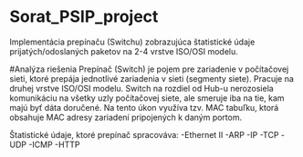 # Sorat_PSIP_project
Implementácia prepínaču (Switchu) zobrazujúca štatistické údaje prijatých/odoslaných paketov na 2-4 vrstve ISO/OSI modelu.

#Analýza riešenia
Prepínač (Switch) je pojem pre zariadenie v počítačovej sieti, ktoré prepája jednotlivé zariadenia 
v sieti (segmenty siete). Pracuje na druhej vrstve ISO/OSI modelu. Switch na rozdiel od Hub-u 
nerozosiela komunikáciu na všetky uzly počítačovej siete, ale smeruje iba na tie, kam majú byť dáta 
doručené. Na tento úkon využíva tzv. MAC tabuľku, ktorá obsahuje MAC adresy zariadení pripojených 
k daným portom.

Štatistické údaje, ktoré prepínač spracováva:
-Ethernet II
-ARP
-IP
-TCP
-UDP
-ICMP
-HTTP
